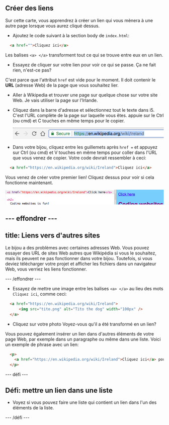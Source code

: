 ## Créer des liens

Sur cette carte, vous apprendrez à créer un lien qui vous mènera à une autre page lorsque vous aurez cliqué dessus.

- Ajoutez le code suivant à la section body de `index.html`:

```html
  <a href="">Cliquez ici</a>
```

Les balises `<a> </a>` transforment tout ce qui se trouve entre eux en un lien.

- Essayez de cliquer sur votre lien pour voir ce qui se passe. Ça ne fait rien, n'est-ce pas?

C'est parce que l'attribut `href` est vide pour le moment. Il doit contenir le **URL** (adresse Web) de la page que vous souhaitez lier.

- Aller à Wikipedia et trouver une page sur quelque chose sur votre site Web. Je vais utiliser la page sur l'Irlande.

- Cliquez dans la barre d'adresse et sélectionnez tout le texte dans i5. C'est l'URL complète de la page sur laquelle vous êtes. appuie sur le <kdb>Ctrl</kdb> (ou <kdb>cmd</kdb>) et <kdb>C</kdb> touches en même temps pour le copier.
    
    ![URL dans la barre d'adresse](images/AddressBarURL.png)

- Dans votre bijou, cliquez entre les guillemets après `href =` et appuyez sur <kdb>Ctrl</kdb> (ou <kdb>cmd</kdb>) et <kdb>V</kdb> touches en même temps pour coller dans l'URL que vous venez de copier. Votre code devrait ressembler à ceci:

```html
  <a href="https://en.wikipedia.org/wiki/Ireland">Cliquez ici</a>
```

Vous venez de créer votre premier lien! Cliquez dessus pour voir si cela fonctionne maintenant.

![Tag de lien](images/egLinkTagWithURL.png)

## \--- effondrer \---

## title: Liens vers d'autres sites

Le bijou a des problèmes avec certaines adresses Web. Vous pouvez essayer des URL de sites Web autres que Wikipédia si vous le souhaitez, mais ils peuvent ne pas fonctionner dans votre bijou. Toutefois, si vous deviez télécharger votre projet et afficher les fichiers dans un navigateur Web, vous verriez les liens fonctionner.

\--- /effondrer \---

- Essayez de mettre une image entre les balises `<a> </a>` au lieu des mots `Cliquez ici`, comme ceci:

```html
  <a href="https://en.wikipedia.org/wiki/Ireland">
      <img src="tito.png" alt="Tito the dog" width="100px" />
  </a>
```

- Cliquez sur votre photo Voyez-vous qu'il a été transformé en un lien?

Vous pouvez également insérer un lien dans d'autres éléments de votre page Web, par exemple dans un paragraphe ou même dans une liste. Voici un exemple de phrase avec un lien:

```html
  <p>
    <a href="https://en.wikipedia.org/wiki/Ireland">Cliquez ici</a> pour lire la page Wikipedia!
  </p>
```

\--- défi \---

## Défi: mettre un lien dans une liste

- Voyez si vous pouvez faire une liste qui contient un lien dans l'un des éléments de la liste.

\--- /défi \---